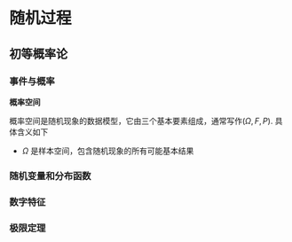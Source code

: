 # 随机过程

## 初等概率论

### 事件与概率

**概率空间**

概率空间是随机现象的数据模型，它由三个基本要素组成，通常写作$(\Omega,F,P)$. 具体含义如下

- $\Omega$ 是样本空间，包含随机现象的所有可能基本结果

### 随机变量和分布函数

### 数字特征

### 极限定理



<script type="text/javascript" id="MathJax-script" async
  src="https://cdn.jsdelivr.net/npm/mathjax@3/es5/tex-mml-chtml.js">
</script>
<script>
MathJax = {
  tex: {
    inlineMath: [['$', '$'], ['\\(', '\\)']]
  }
};
</script>
<script id="MathJax-script" async
  src="https://cdn.jsdelivr.net/npm/mathjax@3/es5/tex-chtml.js">
</script>